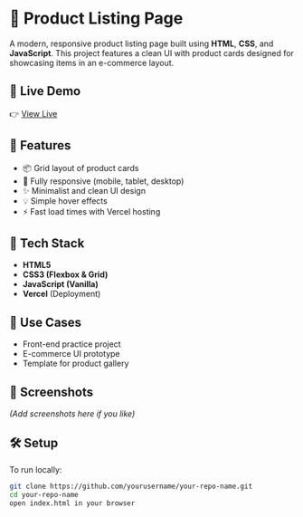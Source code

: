 # 🛒 Product Listing Page

A modern, responsive product listing page built using **HTML**, **CSS**, and **JavaScript**. This project features a clean UI with product cards designed for showcasing items in an e-commerce layout.

## 🚀 Live Demo

👉 [View Live](https://product-listing-page-orcin.vercel.app/)

## 📌 Features

- 📦 Grid layout of product cards
- 📱 Fully responsive (mobile, tablet, desktop)
- ✨ Minimalist and clean UI design
- 💡 Simple hover effects
- ⚡ Fast load times with Vercel hosting

## 🧰 Tech Stack

- **HTML5**
- **CSS3 (Flexbox & Grid)**
- **JavaScript (Vanilla)**
- **Vercel** (Deployment)

## 📂 Use Cases

- Front-end practice project
- E-commerce UI prototype
- Template for product gallery

## 📸 Screenshots

*(Add screenshots here if you like)*

## 🛠️ Setup

To run locally:

```bash
git clone https://github.com/yourusername/your-repo-name.git
cd your-repo-name
open index.html in your browser
